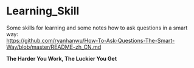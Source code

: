 # Learning_Skill
Some skills for learning and some notes
how to ask questions in a smart way:  
https://github.com/ryanhanwu/How-To-Ask-Questions-The-Smart-Way/blob/master/README-zh_CN.md

**The Harder You Work, The Luckier You Get**

